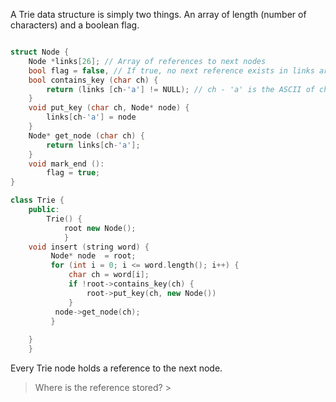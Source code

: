 A Trie data structure is simply two things. An array of length (number of characters) and a boolean flag.  

```cpp

struct Node {
	Node *links[26]; // Array of references to next nodes 
	bool flag = false, // If true, no next reference exists in links array. 
	bool contains_key (char ch) {
		return (links [ch-'a'] != NULL); // ch - 'a' is the ASCII of char ch minus start -> 'a'. This gives you point in the array
	}
	void put_key (char ch, Node* node) {
		links[ch-'a'] = node
	}
	Node* get_node (char ch) {
		return links[ch-'a'];
	}
	void mark_end ():
		flag = true;
}

class Trie {
    public:
	    Trie() {
			root new Node();
			}
	void insert (string word) {
		 Node* node  = root;
		 for (int i = 0; i <= word.length(); i++) {
			 char ch = word[i];
			 if !root->contains_key(ch) {
				 root->put_key(ch, new Node())
			 }
		  node->get_node(ch);
		 }
	
    }
    }
```

Every Trie node holds a reference to the next node.  

> Where is the reference stored? >   
